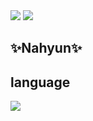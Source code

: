 <img src="https://capsule-render.vercel.app/api?type=egg&color=BDBDC8&height=150&section=header" />
<img src="https://capsule-render.vercel.app/api?type=egg&color=BDBDC8&height=150&section=footer" />


## ✨Nahyun✨ ##

## language ## 
<img src="https://img.shields.io/badge/Python-3766AB?style=flat-square&logo=Python&logoColor=white"/></a> </a>
 <br/><br/>
 <div align="center">

